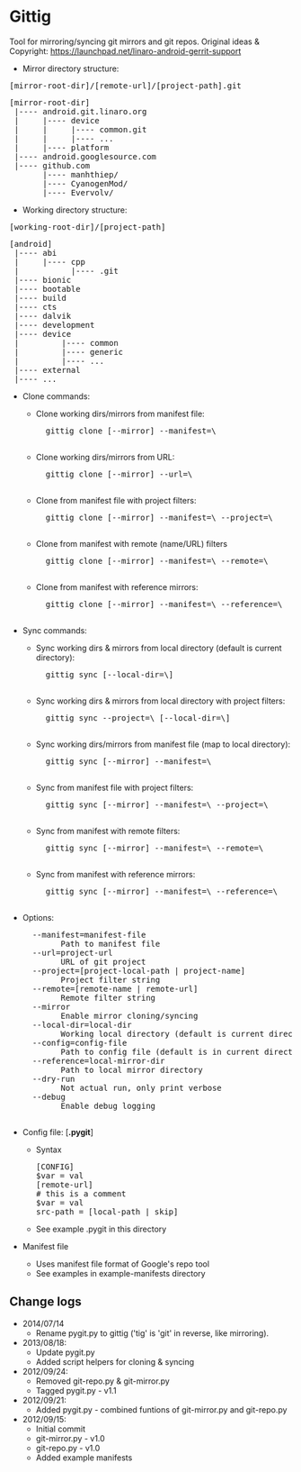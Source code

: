 Gittig
=========

Tool for mirroring/syncing git mirrors and git repos.
Original ideas & Copyright: https://launchpad.net/linaro-android-gerrit-support

* Mirror directory structure:
<pre>
[mirror-root-dir]/[remote-url]/[project-path].git
</pre>
<pre>
[mirror-root-dir]
 |---- android.git.linaro.org
 |     |---- device
 |     |     |---- common.git
 |     |     |---- ...
 |     |---- platform
 |---- android.googlesource.com
 |---- github.com
       |---- manhthiep/
       |---- CyanogenMod/
       |---- Evervolv/
</pre>

* Working directory structure:
<pre>
[working-root-dir]/[project-path]
</pre>
<pre>
[android]
 |---- abi
 |     |---- cpp
 |           |---- .git
 |---- bionic
 |---- bootable                    
 |---- build
 |---- cts
 |---- dalvik
 |---- development
 |---- device
 |         |---- common
 |         |---- generic
 |         |---- ...
 |---- external
 |---- ...
</pre>

* Clone commands:

  * Clone working dirs/mirrors from manifest file:
      <pre>
      gittig clone [--mirror] --manifest=\<manifest-file\>
      </pre>
  * Clone working dirs/mirrors from URL:
      <pre>
      gittig clone [--mirror] --url=\<project-url\>
      </pre>
  * Clone from manifest file with project filters:
      <pre>
      gittig clone [--mirror] --manifest=\<manifest-file\> --project=\<project-local-path/project-name\>
      </pre>
  * Clone from manifest with remote (name/URL) filters
      <pre>
      gittig clone [--mirror] --manifest=\<manirest-file\> --remote=\<remote-name/remote-url\>
      </pre>
  * Clone from manifest with reference mirrors:
      <pre>
      gittig clone [--mirror] --manifest=\<manifest-file\> --reference=\<local-mirror-dir\>
      </pre>

* Sync commands:

  * Sync working dirs & mirrors from local directory (default is current directory):
      <pre>
      gittig sync [--local-dir=\<local-dir\>]
      </pre>
  * Sync working dirs & mirrors from local directory with project filters:
      <pre>
      gittig sync --project=\<project-local-path\> [--local-dir=\<local-dir\>]
      </pre>
  * Sync working dirs/mirrors from manifest file (map to local directory):
      <pre>
      gittig sync [--mirror] --manifest=\<manifest-file\>
      </pre>
  * Sync from manifest file with project filters:
      <pre>
      gittig sync [--mirror] --manifest=\<manifest-file\> --project=\<project-local-path/project-name\>
      </pre>
  * Sync from manifest with remote filters:
      <pre>
      gittig sync [--mirror] --manifest=\<manifest-file\> --remote=\<remote-name/remote-url\>
      </pre>
  * Sync from manifest with reference mirrors:
      <pre>
      gittig sync [--mirror] --manifest=\<manifest-file\> --reference=\<local-mirror-dir\>
      </pre>

* Options:
    <pre>
    --manifest=manifest-file
          Path to manifest file
    --url=project-url
          URL of git project
    --project=[project-local-path | project-name]
          Project filter string
    --remote=[remote-name | remote-url]
          Remote filter string
    --mirror
          Enable mirror cloning/syncing
    --local-dir=local-dir
          Working local directory (default is current directory)
    --config=config-file
          Path to config file (default is in current directory)
    --reference=local-mirror-dir
          Path to local mirror directory
    --dry-run
          Not actual run, only print verbose
    --debug
          Enable debug logging
    </pre>

* Config file: [**.pygit**]
  * Syntax
    <pre>
    [CONFIG]
    $var = val
    [remote-url]
    # this is a comment
    $var = val
    src-path = [local-path | skip]
    </pre>
  * See example .pygit in this directory

* Manifest file
  * Uses manifest file format of Google's repo tool
  * See examples in example-manifests directory  

Change logs
---------------
* 2014/07/14
    * Rename pygit.py to gittig ('tig' is 'git' in reverse, like mirroring).
* 2013/08/18:
    * Update pygit.py
    * Added script helpers for cloning & syncing
* 2012/09/24:
    * Removed git-repo.py & git-mirror.py
    * Tagged pygit.py - v1.1
* 2012/09/21:
    * Added pygit.py - combined funtions of git-mirror.py and git-repo.py
* 2012/09/15:
    * Initial commit
    * git-mirror.py - v1.0
    * git-repo.py - v1.0
    * Added example manifests
